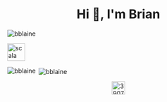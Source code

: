 <h1 align="center">Hi 👋, I'm Brian</h1>
<p align="left"> <img src="https://komarev.com/ghpvc/?username=bblaine" alt="bblaine" /> </p>

<p align="left"><img src="https://devicons.github.io/devicon/devicon.git/icons/scala/scala-original-wordmark.svg" alt="scala" width="40" height="40"/></p><p><img align="left" src="https://github-readme-stats.vercel.app/api/top-langs/?username=bblaine&layout=compact&hide=html" alt="bblaine" /></p>

<p>&nbsp;<img align="center" src="https://github-readme-stats.vercel.app/api?username=bblaine&show_icons=true" alt="bblaine" /></p>

<p align="center">
<a href="https://stackoverflow.com/users/390708" target="blank"><img align="center" src="https://cdn.jsdelivr.net/npm/simple-icons@3.0.1/icons/stackoverflow.svg" alt="390708" height="30" width="30" /></a>
</p>

<!--
**bblaine/bblaine** is a ✨ _special_ ✨ repository because its `README.md` (this file) appears on your GitHub profile.

Here are some ideas to get you started:

- 🔭 I’m currently working on ...
- 🌱 I’m currently learning ...
- 👯 I’m looking to collaborate on ...
- 🤔 I’m looking for help with ...
- 💬 Ask me about ...
- 📫 How to reach me: ...
- 😄 Pronouns: ...
- ⚡ Fun fact: ...
-->
